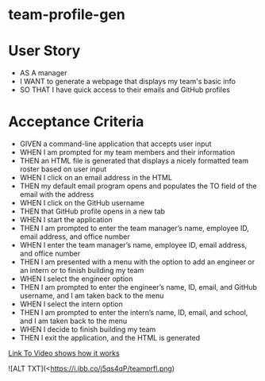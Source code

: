 # team-profile-gen


# User Story
* AS A manager
* I WANT to generate a webpage that displays my team's basic info
* SO THAT I have quick access to their emails and GitHub profiles

# Acceptance Criteria
* GIVEN a command-line application that accepts user input
* WHEN I am prompted for my team members and their information
* THEN an HTML file is generated that displays a nicely formatted team roster based on user input
* WHEN I click on an email address in the HTML
* THEN my default email program opens and populates the TO field of the email with the address
* WHEN I click on the GitHub username
* THEN that GitHub profile opens in a new tab
* WHEN I start the application
* THEN I am prompted to enter the team manager’s name, employee ID, email address, and office number
* WHEN I enter the team manager’s name, employee ID, email address, and office number
* THEN I am presented with a menu with the option to add an engineer or an intern or to finish building my team
* WHEN I select the engineer option
* THEN I am prompted to enter the engineer’s name, ID, email, and GitHub username, and I am taken back to the menu
* WHEN I select the intern option
* THEN I am prompted to enter the intern’s name, ID, email, and school, and I am taken back to the menu
* WHEN I decide to finish building my team
* THEN I exit the application, and the HTML is generated

[Link To Video shows how it works](https://drive.google.com/file/d/1jA7HLQuLsCV3LGUv1ft3JSKkAd4uy2Ui/view)

![ALT TXT](<https://i.ibb.co/j5qs4qP/teamprfl.png)